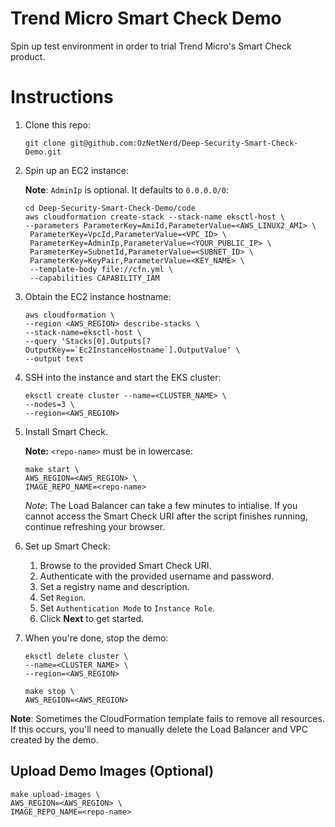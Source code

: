 # Trend Micro Smart Check Demo

Spin up test environment in order to trial Trend Micro's Smart Check product.

# Instructions

1. Clone this repo:

	```
	git clone git@github.com:OzNetNerd/Deep-Security-Smart-Check-Demo.git
	```

2. Spin up an EC2 instance:

	**Note**: `AdminIp` is optional. It defaults to `0.0.0.0/0`:

	```
	cd Deep-Security-Smart-Check-Demo/code
	aws cloudformation create-stack --stack-name eksctl-host \
	--parameters ParameterKey=AmiId,ParameterValue=<AWS_LINUX2_AMI> \
	 ParameterKey=VpcId,ParameterValue=<VPC_ID> \
	 ParameterKey=AdminIp,ParameterValue=<YOUR_PUBLIC_IP> \
	 ParameterKey=SubnetId,ParameterValue=<SUBNET_ID> \
	 ParameterKey=KeyPair,ParameterValue=<KEY_NAME> \
	 --template-body file://cfn.yml \
	 --capabilities CAPABILITY_IAM
	```
	
3. Obtain the EC2 instance hostname:

	```
	aws cloudformation \
	--region <AWS_REGION> describe-stacks \
	--stack-name=eksctl-host \
	--query 'Stacks[0].Outputs[?OutputKey==`Ec2InstanceHostname`].OutputValue' \
	--output text
	```

3. SSH into the instance and start the EKS cluster:
	
	```
	eksctl create cluster --name=<CLUSTER_NAME> \
	--nodes=3 \
	--region=<AWS_REGION>
	```

4. Install Smart Check.

	**Note:** `<repo-name>` must be in lowercase:

	```
	make start \
	AWS_REGION=<AWS_REGION> \
	IMAGE_REPO_NAME=<repo-name>
	```

	*Note*: The Load Balancer can take a few minutes to intialise. If you cannot access the Smart Check URI after the script finishes running, continue refreshing your browser.

5. Set up Smart Check:
	1. Browse to the provided Smart Check URI.
	2. Authenticate with the provided username and password.
	3. Set a registry name and description.
	5. Set `Region`.
	6. Set `Authentication Mode` to `Instance Role`.
	7. Click **Next** to get started.

6. When you're done, stop the demo:

	```
	eksctl delete cluster \
	--name=<CLUSTER_NAME> \
	--region=<AWS_REGION>
	
	make stop \
	AWS_REGION=<AWS_REGION>
	```

**Note**: Sometimes the CloudFormation template fails to remove all resources. If this occurs, you'll need to manually delete the Load Balancer and VPC created by the demo.

## Upload Demo Images (Optional)

```
make upload-images \
AWS_REGION=<AWS_REGION> \
IMAGE_REPO_NAME=<repo-name>
```
